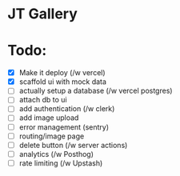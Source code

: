# JT Gallery

# Todo:

- [x] Make it deploy (/w vercel)
- [x] scaffold ui with mock data
- [ ] actually setup a database (/w vercel postgres)
- [ ] attach db to ui
- [ ] add authentication (/w clerk)
- [ ] add image upload
- [ ] error management (sentry)
- [ ] routing/image page
- [ ] delete button (/w server actions)
- [ ] analytics (/w Posthog)
- [ ] rate limiting (/w Upstash)
